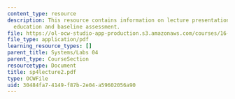 ```yaml
---
content_type: resource
description: This resource contains information on lecture presentation on engineering
  education and baseline assessment.
file: https://ol-ocw-studio-app-production.s3.amazonaws.com/courses/16-01-unified-engineering-i-ii-iii-iv-fall-2005-spring-2006/30484fa74149f87b2e04a59602056a90_sp4lecture2.pdf
file_type: application/pdf
learning_resource_types: []
parent_title: Systems/Labs 04
parent_type: CourseSection
resourcetype: Document
title: sp4lecture2.pdf
type: OCWFile
uid: 30484fa7-4149-f87b-2e04-a59602056a90
---
```


